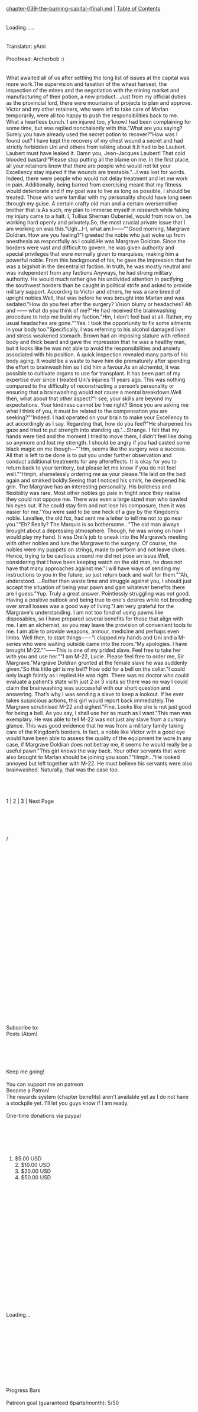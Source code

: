 [chapter-039-the-burning-capital-(final).md](./chapter-039-the-burning-capital-(final).md) | [Table of Contents](./toc.md) <br/>
<br/>
<br/>
Loading......<br/>
<br/>
<br/>
Translator: yAmi<br/>
<br/>
Proofread: Archerbob :)<br/>
<br/>
<br/>
What awaited all of us after settling the long list of issues at the capital was more work.The supervision and taxation of the wheat harvest, the inspection of the mines and the negotiation with the mining market and manufacturing of their potion, a new product...Just from my official duties as the provincial lord, there were mountains of projects to plan and approve. Victor and my other retainers, who were left to take care of Marlan temporarily, were all too happy to push the responsibilities back to me. What a heartless bunch. I am injured too, y’know.I had been complaining for some time, but was replied nonchalantly with this."What are you saying? Surely you have already used the secret potion to recover?"How was I found out? I have kept the recovery of my chest wound a secret and had strictly forbidden Uni and others from talking about it.It had to be Laubert. Laubert must have leaked it. Damn you, Jean-Jacques Laubert! That cold blooded bastard!"Please stop putting all the blame on me. In the first place, all your retainers know that there are people who would not let your Excellency stay injured if the wounds are treatable."...I was lost for words. Indeed, there were people who would not delay treatment and let me work in pain. Additionally, being barred from exercising meant that my fitness would deteriorate and if my goal was to live as long as possible, I should be treated. Those who were familiar with my personality should have long seen through my guise. A certain crafty old man and a certain oversensitive brother that is.As such, my plan to immerse myself in research while faking my injury came to a halt. I, Tullius Shernan Oubeniel, would from now on, be working hard openly and privately.So, the most crucial private issue that I am working on was this."Ugh...I-I, what am I――""Good morning, Margrave Doldran. How are you feeling?"I greeted the noble who just woke up from anesthesia as respectfully as I could.He was Margrave Doldran. Since the borders were vast and difficult to govern, he was given authority and special privileges that were normally given to marquises, making him a powerful noble. From this background of his, he gave the impression that he was a bigshot in the decentralist faction. In truth, he was mostly neutral and was independent from any factions.Anyways, he had strong military authority. He would much rather give his undivided attention in pacifying the southwest borders than be caught in political strife and asked to provide military support. According to Victor and others, he was a rare breed of upright nobles.Well, that was before he was brought into Marlan and was sedated."How do you feel after the surgery? Vision blurry or headaches? Ah and ―― what do you think of me?"He had received the brainwashing procedure to help me build my faction."Hm, I don’t feel bad at all. Rather, my usual headaches are gone.""Yes. I took the opportunity to fix some ailments in your body too."Specifically, I was referring to his alcohol damaged liver and stress weakened stomach. Brown had an imposing stature with refined body and thick beard and gave the impression that he was a healthy man, but it looks like he was not able to avoid the responsibilities and anxiety associated with his position. A quick inspection revealed many parts of his body aging. It would be a waste to have him die prematurely after spending the effort to brainwash him so I did him a favour.As an alchemist, it was possible to cultivate organs to use for transplant. It has been part of my expertise ever since I treated Uni’s injuries 11 years ago. This was nothing compared to the difficulty of reconstructing a person’s personality or ensuring that a brainwashing would not cause a mental breakdown.Well then, what about that other aspect?"I see, your skills are beyond my expectations. Your kindness cannot be free right? Since you are asking me what I think of you, it must be related to the compensation you are seeking?""Indeed. I had operated on your brain to make your Excellency to act accordingly as I say. Regarding that, how do you feel?"He sharpened his gaze and tried to put strength into standing up."...Strange. I felt that my hands were tied and the moment I tried to move them, I didn't feel like doing so anymore and lost my strength. I should be angry if you had casted some black magic on me though―""Hm, seems like the surgery was a success. All that is left to be done is to put you under further observation and conduct additional treatments for any aftereffects. It is okay for you to return back to your territory, but please let me know if you do not feel well.""Hmph, shamelessly ordering me as your please."He laid on the bed again and smirked boldly.Seeing that I noticed his smirk, he deepened his grin. The Margrave has an interesting personality. His boldness and flexibility was rare. Most other nobles go pale in fright once they realise they could not oppose me. There was even a large sized man who bawled his eyes out. If he could stay firm and not lose his composure, then it was easier for me."You were said to be one heck of a guy by the Kingdom’s noble. Lavallee, the old fox, had sent me a letter to tell me not to go near you.""Eh? Really? The Marquis is so bothersome..."The old man always brought about a depressing atmosphere. Though, he was wrong on how I would play my hand. It was Drei’s job to sneak into the Margrave’s meeting with other nobles and lure the Margrave to the surgery. Of course, the nobles were my puppets on strings, made to perform and not leave clues. Hence, trying to be cautious around me did not pose an issue.Well, considering that I have been keeping watch on the old man, he does not have that many approaches against me."I will have ways of sending my instructions to you in the future, so just return back and wait for them.""Ah, understood. ...Rather than waste time and struggle against you, I should just accept the situation of being your pawn and gain whatever benefits there are I guess."Yup. Truly a great answer. Pointlessly struggling was not good. Having a positive outlook and being true to one's desires while not brooding over small losses was a good way of living."I am very grateful for the Margrave's understanding. I am not too fond of using pawns like disposables, so I have prepared several benefits for those that align with me. I am an alchemist, so you may leave the provision of convenient tools to me. I am able to provide weapons, armour, medicine and perhaps even limbs. Well then, to start things――"I clapped my hands and Uni and a M-series who were waiting outside came into the room."My apologies. I have brought M-22.""――This is one of my prided slave. Feel free to take her with you and use her.""I am M-22, Lucie. Please feel free to order me, Sir Margrave."Margrave Doldran grunted at the female slave he was suddenly given."So this little girl is my bell? How odd for a bell on the collar."I could only laugh faintly as I replied.He was right. There was no doctor who could evaluate a patient’s state with just 2 or 3 visits so there was no way I could claim the brainwashing was successful with our short question and answering. That’s why I was sending a slave to keep a lookout. If he ever takes suspicious actions, this girl would report back immediately.The Margrave scrutinised M-22 and sighed."Fine. Looks like she is not just good for being a bell. As you say, I shall use her as much as I want."This man was exemplary. He was able to tell M-22 was not just any slave from a cursory glance. This was good evidence that he was from a military family taking care of the Kingdom’s borders. In fact, a noble like Victor with a good eye would have been able to assess the quality of the equipment he wore.In any case, if Margrave Doldran does not betray me, it seems he would really be a useful pawn."This girl knows the way back. Your other servants that were also brought to Marlan should be joining you soon.""Hmph..."He looked annoyed but left together with M-22. He must believe his servants were also brainwashed. Naturally, that was the case too.<br/>
<br/>
<br/>
<br/>
<br/>
1 | 2 | 3 | Next Page<br/>
<br/>
<br/>
<br/>
<br/>
<br/>
 /<br/>
 <br/>
<br/>
<br/>
<br/>
<br/>
<br/>
<br/>
<br/>
<br/>
<br/>
<br/>
<br/>
<br/>
<br/>
<br/>
<br/>
<br/>
<br/>
<br/>
<br/>
<br/>
<br/>
<br/>
<br/>
<br/>
<br/>
<br/>
<br/>
<br/>
Subscribe to:<br/>
Posts (Atom)<br/>
<br/>
<br/>
<br/>
<br/>
<br/>
Keep me going!<br/>
<br/>
You can support me on patreon <br/>
Become a Patron!<br/>
The rewards system (chapter benefits) aren't available yet as I do not have a stockpile yet. I'll let you guys know if I am ready.<br/>
<br/>
One-time donations via paypal<br/>
<br/>
<br/>
<br/>
<br/>
<br/>
1. $5.00 USD<br/>
	2. $10.00 USD<br/>
	3. $20.00 USD<br/>
	4. $50.00 USD<br/>
 <br/>
<br/>
<br/>
<br/>
<br/>
<br/>
<br/>
<br/>
<br/>
<br/>
<br/>
<br/>
<br/>
<br/>
<br/>
<br/>
<br/>
<br/>
<br/>
<br/>
Loading...<br/>
<br/>
<br/>
<br/>
<br/>
<br/>
<br/>
<br/>
<br/>
<br/>
<br/>
<br/>
Progress Bars<br/>
<br/>
Patreon goal (guaranteed 8parts/month): 5/50<br/>
<br/>
<br/>
<br/>
<br/>
<br/>
<br/>
<br/>
<br/>
<br/>
<br/>
<br/>
<br/>
<br/>
<br/>
<br/>
<br/>
<br/>
<br/>
Advertisements<br/>
<br/>
<br/>
<br/>
<br/>
<br/>
(adsbygoogle = window.adsbygoogle || []).push({});<br/>
<br/>
<br/>
<br/>
<br/>
<br/>
<br/>
<br/>
<br/>
<br/>
<br/>
<br/>
<br/>
Discord!<br/>
<br/>
<br/>
<br/>
<br/>
<br/>
<br/>
<br/>
<br/>
<br/>
<br/>
<br/>
<br/>
<br/>
EMAIL SUBSCRIPTION<br/>
<br/>
<br/>
<br/>
<br/>
<br/>
<br/>
<br/>
<br/>
<br/>
<br/>
<br/>
<br/>
<br/>
<br/>
<br/>
<br/>
<br/>
<br/>
<br/>
<br/>
<br/>
<br/>
<br/>
<br/>
<br/>
<br/>
<br/>
<br/>
© 2016 yAmiTranslations. Powered by Blogger.<br/>
<br/>
<br/>
<br/>
<br/>
<br/>
<br/>
<br/>
<br/>
<br/>
<br/>
<br/>
<br/>
<br/>
<br/>
<br/>
<br/>
<br/>
<br/>
                   <br/>
yAmi Translations<br/>
<br/>
Maira Gall<br/>
<br/>
<br/>
[chapter-039-the-burning-capital-(final).md](./chapter-039-the-burning-capital-(final).md) | [Table of Contents](./toc.md) <br/>
